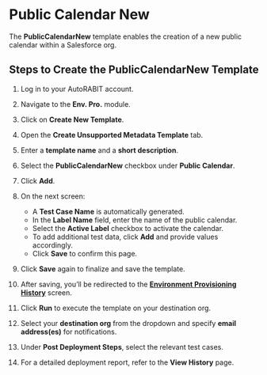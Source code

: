 # Public Calendar New

The **PublicCalendarNew** template enables the creation of a new public calendar within a Salesforce org.

## Steps to Create the PublicCalendarNew Template

1. Log in to your AutoRABIT account.
2. Navigate to the **Env. Pro.** module.
3. Click on **Create New Template**.
4. Open the **Create Unsupported Metadata Template** tab.
5. Enter a **template name** and a **short description**.
6. Select the **PublicCalendarNew** checkbox under **Public Calendar**.
7. Click **Add**.

8. On the next screen:
   - A **Test Case Name** is automatically generated.
   - In the **Label Name** field, enter the name of the public calendar.
   - Select the **Active Label** checkbox to activate the calendar.
   - To add additional test data, click **Add** and provide values accordingly.
   - Click **Save** to confirm this page.

9. Click **Save** again to finalize and save the template.

10. After saving, you’ll be redirected to the [**Environment Provisioning History**](https://knowledgebase.autorabit.com/docs/environment-provisioning) screen.
11. Click **Run** to execute the template on your destination org.
12. Select your **destination org** from the dropdown and specify **email address(es)** for notifications.
13. Under **Post Deployment Steps**, select the relevant test cases.
14. For a detailed deployment report, refer to the **View History** page.
